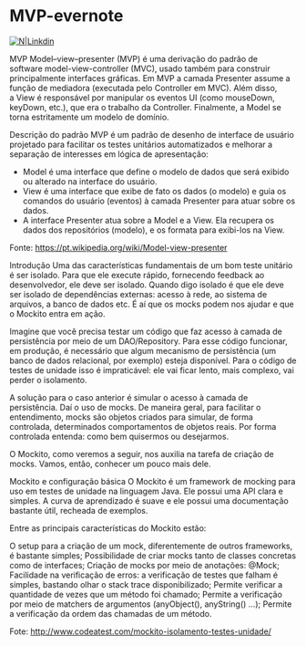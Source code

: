 # MVP-evernote

[![N|Linkdin](https://github.com/paulosoujava/MVP-evernote/blob/master/imagens/Captura%20de%20Tela%202020-05-06%20%C3%A0s%2008.00.40.png)](https://www.linkedin.com/in/paulo-oliveira-92127b1a0/)

MVP
Model–view–presenter (MVP) é uma derivação do padrão de software model-view-controller (MVC), usado também para construir principalmente interfaces gráficas.
Em MVP a camada Presenter assume a função de mediadora (executada pelo Controller em MVC). Além disso, a View é responsável por manipular os eventos UI (como mouseDown, keyDown, etc.), que era o trabalho da Controller. Finalmente, a Model se torna estritamente um modelo de domínio.

Descrição do padrão
MVP é um padrão de desenho de interface de usuário projetado para facilitar os testes unitários automatizados e melhorar a separação de interesses em lógica de apresentação:
* Model é uma interface que define o modelo de dados que será exibido ou alterado na interface do usuário.
* View é uma interface que exibe de fato os dados (o modelo) e guia os comandos do usuário (eventos) à camada Presenter para atuar sobre os dados.
* A interface Presenter atua sobre a Model e a View. Ela recupera os dados dos repositórios (modelo), e os formata para exibi-los na View.

Fonte: https://pt.wikipedia.org/wiki/Model-view-presenter


Introdução
Uma das características fundamentais de um bom teste unitário é ser isolado. Para que ele execute rápido, fornecendo feedback ao desenvolvedor, ele deve ser isolado. Quando digo isolado é que ele deve ser isolado de dependências externas: acesso à rede, ao sistema de arquivos, a banco de dados etc. É aí que os mocks podem nos ajudar e que o Mockito entra em ação.

Imagine que você precisa testar um código que faz acesso à camada de persistência por meio de um DAO/Repository. Para esse código funcionar, em produção, é necessário que algum mecanismo de persistência (um banco de dados relacional, por exemplo) esteja disponível. Para o código de testes de unidade isso é impraticável: ele vai ficar lento, mais complexo, vai perder o isolamento.

A solução para o caso anterior é simular o acesso à camada de persistência. Daí o uso de mocks. De maneira geral, para facilitar o entendimento, mocks são objetos criados para simular, de forma controlada, determinados comportamentos de objetos reais. Por forma controlada entenda: como bem quisermos ou desejarmos.

O Mockito, como veremos a seguir, nos auxilia na tarefa de criação de mocks. Vamos, então, conhecer um pouco mais dele.

Mockito e configuração básica
O Mockito é um framework de mocking para uso em testes de unidade na linguagem Java. Ele possui uma API clara e simples. A curva de aprendizado é suave e ele possui uma documentação bastante útil, recheada de exemplos.

Entre as principais características do Mockito estão:

O setup para a criação de um mock, diferentemente de outros frameworks, é bastante simples;
Possibilidade de criar mocks tanto de classes concretas como de interfaces;
Criação de mocks por meio de anotações: @Mock;
Facilidade na verificação de erros: a verificação de testes que falham é simples, bastando olhar o stack trace disponibilizado;
Permite verificar a quantidade de vezes que um método foi chamado;
Permite a verificação por meio de matchers de argumentos (anyObject(), anyString() …);
Permite a verificação da ordem das chamadas de um método.

Fote: http://www.codeatest.com/mockito-isolamento-testes-unidade/
